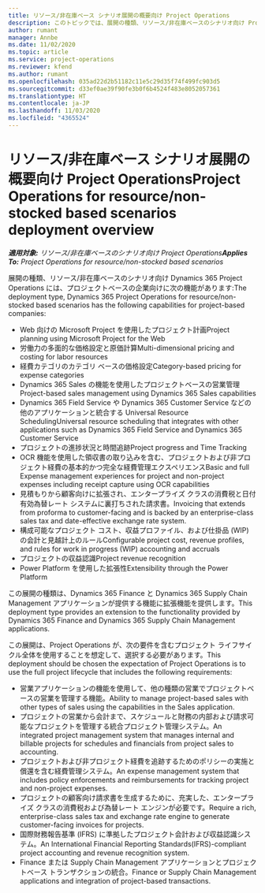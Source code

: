 ```yaml
---
title: リソース/非在庫ベース シナリオ展開の概要向け Project Operations
description: このトピックでは、展開の種類、リソース/非在庫ベースのシナリオ向け Project Operations について説明します。
author: rumant
manager: Annbe
ms.date: 11/02/2020
ms.topic: article
ms.service: project-operations
ms.reviewer: kfend
ms.author: rumant
ms.openlocfilehash: 035ad22d2b51182c11e5c29d35f74f499fc903d5
ms.sourcegitcommit: d33ef0ae39f90fe3b0f6b4524f483e8052057361
ms.translationtype: HT
ms.contentlocale: ja-JP
ms.lasthandoff: 11/03/2020
ms.locfileid: "4365524"
---
```

# <a name="project-operations-for-resourcenon-stocked-based-scenarios-deployment-overview"></a><span data-ttu-id="84bde-103">リソース/非在庫ベース シナリオ展開の概要向け Project Operations</span><span class="sxs-lookup"><span data-stu-id="84bde-103">Project Operations for resource/non-stocked based scenarios deployment overview</span></span>

<span data-ttu-id="84bde-104">_**適用対象:** リソース/非在庫ベースのシナリオ向け Project Operations_</span><span class="sxs-lookup"><span data-stu-id="84bde-104">_**Applies To:** Project Operations for resource/non-stocked based scenarios_</span></span>

<span data-ttu-id="84bde-105">展開の種類、リソース/非在庫ベースのシナリオ向け Dynamics 365 Project Operations には、プロジェクトベースの企業向けに次の機能があります:</span><span class="sxs-lookup"><span data-stu-id="84bde-105">The deployment type, Dynamics 365 Project Operations for resource/non-stocked based scenarios has the following capabilities for project-based companies:</span></span>

- <span data-ttu-id="84bde-106">Web 向けの Microsoft Project を使用したプロジェクト計画</span><span class="sxs-lookup"><span data-stu-id="84bde-106">Project planning using Microsoft Project for the Web</span></span>
- <span data-ttu-id="84bde-107">労働力の多面的な価格設定と原価計算</span><span class="sxs-lookup"><span data-stu-id="84bde-107">Multi-dimensional pricing and costing for labor resources</span></span>
- <span data-ttu-id="84bde-108">経費カテゴリのカテゴリ ベースの価格設定</span><span class="sxs-lookup"><span data-stu-id="84bde-108">Category-based pricing for expense categories</span></span>
- <span data-ttu-id="84bde-109">Dynamics 365 Sales の機能を使用したプロジェクトベースの営業管理</span><span class="sxs-lookup"><span data-stu-id="84bde-109">Project-based sales management using Dynamics 365 Sales capabilities</span></span>
- <span data-ttu-id="84bde-110">Dynamics 365 Field Service や Dynamics 365 Customer Service などの他のアプリケーションと統合する Universal Resource Scheduling</span><span class="sxs-lookup"><span data-stu-id="84bde-110">Universal resource scheduling that integrates with other applications such as Dynamics 365 Field Service and Dynamics 365 Customer Service</span></span>
- <span data-ttu-id="84bde-111">プロジェクトの進捗状況と時間追跡</span><span class="sxs-lookup"><span data-stu-id="84bde-111">Project progress and Time Tracking</span></span>
- <span data-ttu-id="84bde-112">OCR 機能を使用した領収書の取り込みを含む、プロジェクトおよび非プロジェクト経費の基本的かつ完全な経費管理エクスペリエンス</span><span class="sxs-lookup"><span data-stu-id="84bde-112">Basic and full Expense management experiences for project and non-project expenses including receipt capture using OCR capabilities</span></span>
- <span data-ttu-id="84bde-113">見積もりから顧客向けに拡張され、エンタープライズ クラスの消費税と日付有効為替レート システムに裏打ちされた請求書。</span><span class="sxs-lookup"><span data-stu-id="84bde-113">Invoicing that extends from proforma to customer-facing and is backed by an enterprise-class sales tax and date-effective exchange rate system.</span></span>
- <span data-ttu-id="84bde-114">構成可能なプロジェクト コスト、収益プロファイル、および仕掛品 (WIP) の会計と見越計上のルール</span><span class="sxs-lookup"><span data-stu-id="84bde-114">Configurable project cost, revenue profiles, and rules for work in progress (WIP) accounting and accruals</span></span>
- <span data-ttu-id="84bde-115">プロジェクトの収益認識</span><span class="sxs-lookup"><span data-stu-id="84bde-115">Project revenue recognition</span></span>
- <span data-ttu-id="84bde-116">Power Platform を使用した拡張性</span><span class="sxs-lookup"><span data-stu-id="84bde-116">Extensibility through the Power Platform</span></span>

<span data-ttu-id="84bde-117">この展開の種類は、Dynamics 365 Finance と Dynamics 365 Supply Chain Management アプリケーションが提供する機能に拡張機能を提供します。</span><span class="sxs-lookup"><span data-stu-id="84bde-117">This deployment type provides an extension to the functionality provided by Dynamics 365 Finance and Dynamics 365 Supply Chain Management applications.</span></span>

<span data-ttu-id="84bde-118">この展開は、Project Operations が、次の要件を含むプロジェクト ライフサイクル全体を使用することを想定して、選択する必要があります。</span><span class="sxs-lookup"><span data-stu-id="84bde-118">This deployment should be chosen the expectation of Project Operations is to use the full project lifecycle that includes the following requirements:</span></span>

- <span data-ttu-id="84bde-119">営業アプリケーションの機能を使用して、他の種類の営業でプロジェクトベースの営業を管理する機能。</span><span class="sxs-lookup"><span data-stu-id="84bde-119">Ability to manage project-based sales with other types of sales using the capabilities in the Sales application.</span></span>
- <span data-ttu-id="84bde-120">プロジェクトの営業から会計まで、スケジュールと財務の内部および請求可能なプロジェクトを管理する統合プロジェクト管理システム。</span><span class="sxs-lookup"><span data-stu-id="84bde-120">An integrated project management system that manages internal and billable projects for schedules and financials from project sales to accounting.</span></span>
- <span data-ttu-id="84bde-121">プロジェクトおよび非プロジェクト経費を追跡するためのポリシーの実施と償還を含む経費管理システム。</span><span class="sxs-lookup"><span data-stu-id="84bde-121">An expense management system that includes policy enforcements and reimbursements for tracking project and non-project expenses.</span></span>
- <span data-ttu-id="84bde-122">プロジェクトの顧客向け請求書を生成するために、充実した、エンタープライズ クラスの消費税および為替レート エンジンが必要です。</span><span class="sxs-lookup"><span data-stu-id="84bde-122">Require a rich, enterprise-class sales tax and exchange rate engine to generate customer-facing invoices for projects.</span></span>
- <span data-ttu-id="84bde-123">国際財務報告基準 (IFRS) に準拠したプロジェクト会計および収益認識システム。</span><span class="sxs-lookup"><span data-stu-id="84bde-123">An International Financial Reporting Standards(IFRS)-compliant project accounting and revenue recognition system.</span></span>
- <span data-ttu-id="84bde-124">Finance または Supply Chain Management アプリケーションとプロジェクトベース トランザクションの統合。</span><span class="sxs-lookup"><span data-stu-id="84bde-124">Finance or Supply Chain Management applications and integration of project-based transactions.</span></span>
